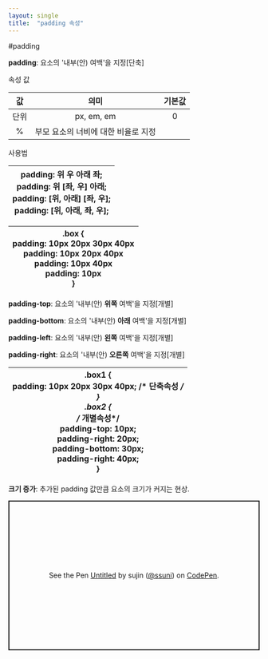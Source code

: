 ```yaml
---
layout: single
title:  "padding 속성"
---
```


#padding

**padding**: 요소의 '내부(안) 여백'을 지정[단축]

속성 값

|  값  |                의미                 | 기본값 |
| :--: | :---------------------------------: | :----: |
| 단위 |             px, em, em              |   0    |
|  %   | 부모 요소의 너비에 대한 비율로 지정 |        |

사용법

| padding: 위 우 아래 좌;<br />padding: 위 [좌, 우] 아래;<br />padding: [위, 아래] [좌, 우];<br />padding: [위, 아래, 좌, 우]; |
| ------------------------------------------------------------ |

| .box {<br />padding: 10px 20px 30px 40px<br />padding: 10px 20px 40px<br />padding: 10px 40px<br />padding: 10px<br />} |
| ------------------------------------------------------------ |

**padding-top**: 요소의 '내부(안) **위쪽** 여백'을 지정[개별]

**padding-bottom**: 요소의 '내부(안) **아래** 여백'을 지정[개별]

**padding-left**: 요소의 '내부(안) **왼쪽** 여백'을 지정[개별]

**padding-right**: 요소의 '내부(안) **오른쪽** 여백'을 지정[개별]



| .box1 {<br/>	padding: 10px 20px 30px 40px; /* 단축속성 */<br/>}<br/>.box2 {<br/>	/* 개별속성*/<br/>	padding-top: 10px;<br/>	padding-right: 20px;<br/>	padding-bottom: 30px;<br/>	padding-right: 40px;<br/>} |
| ------------------------------------------------------------ |

**크기 증가**: 추가된 padding 값만큼 요소의 크기가 커지는 현상.

<p class="codepen" data-height="300" data-default-tab="html,result" data-slug-hash="PoKmYyr" data-user="ssuni" style="height: 300px; box-sizing: border-box; display: flex; align-items: center; justify-content: center; border: 2px solid; margin: 1em 0; padding: 1em;">
  <span>See the Pen <a href="https://codepen.io/ssuni/pen/PoKmYyr">
  Untitled</a> by sujin (<a href="https://codepen.io/ssuni">@ssuni</a>)
  on <a href="https://codepen.io">CodePen</a>.</span>
</p>
<script async src="https://cpwebassets.codepen.io/assets/embed/ei.js"></script>



